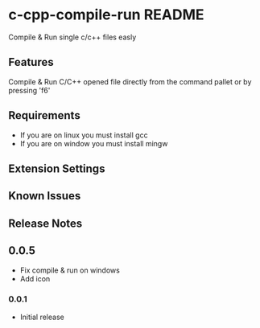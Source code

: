 # c-cpp-compile-run README

Compile & Run single c/c++ files easly

## Features

Compile & Run C/C++ opened file directly from the command pallet or by pressing 'f6'

## Requirements

* If you are on linux you must install gcc
* If you are on window you must install mingw

## Extension Settings

## Known Issues

## Release Notes

## 0.0.5
- Fix compile & run on windows
- Add icon

### 0.0.1

- Initial release
